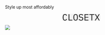 Style up most affordably

<div style="width:50%; margin:auto">
  <p align="center">
    <img style="display:block; width:50%; margin:auto" src="https://github.com/deveshdatwani/closetx/blob/main/assets/ClosetX.jpg">  
  </p>
</div>

<img src="https://img.shields.io/badge/dynamic/json?url=https%3A%2F%2Fraw.githubusercontent.com%2Fdeveshdatwani%2Fclosetx%2Frefs%2Fheads%2Fv1%2Ftest_result.json&query=%24.test&label=Test">
